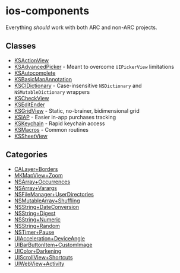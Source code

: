 # ios-components

Everything _should_ work with both ARC and non-ARC projects.

## Classes

- [KSActionView](Classes/KSActionView)
- [KSAdvancedPicker](Classes/KSAdvancedPicker) - Meant to overcome `UIPickerView` limitations
- [KSAutocomplete](Classes/KSAutocomplete)
- [KSBasicMapAnnotation](Classes/KSBasicMapAnnotation)
- [KSCIDictionary](Classes/KSCIDictionary) - Case-insensitive `NSDictionary` and `NSMutableDictionary` wrappers
- [KSCheckView](Classes/KSCheckView)
- [KSEditEnder](Classes/KSEditEnder)
- [KSGridView](Classes/KSGridView) - Static, no-brainer, bidimensional grid
- [KSIAP](Classes/KSIAP) - Easier in-app purchases tracking
- [KSKeychain](Classes/KSKeychain) - Rapid keychain access
- [KSMacros](Classes/KSMacros) - Common routines
- [KSSheetView](Classes/KSSheetView)

## Categories

- [CALayer+Borders](Categories/CALayer+Borders)
- [MKMapView+Zoom](Categories/MKMapView+Zoom)
- [NSArray+Occurrences](Categories/NSArray+Occurrences)
- [NSArray+Varargs](Categories/NSArray+Varargs)
- [NSFileManager+UserDirectories](Categories/NSFileManager+UserDirectories)
- [NSMutableArray+Shuffling](Categories/NSMutableArray+Shuffling)
- [NSString+DateConversion](Categories/NSString+DateConversion)
- [NSString+Digest](Categories/NSString+Digest)
- [NSString+Numeric](Categories/NSString+Numeric)
- [NSString+Random](Categories/NSString+Random)
- [NSTimer+Pause](Categories/NSTimer+Pause)
- [UIAcceleration+DeviceAngle](Categories/UIAcceleration+DeviceAngle)
- [UIBarButtonItem+CustomImage](Categories/UIBarButtonItem+CustomImage)
- [UIColor+Darkening](Categories/UIColor+Darkening)
- [UIScrollView+Shortcuts](Categories/UIScrollView+Shortcuts)
- [UIWebView+Activity](Categories/UIWebView+Activity)
